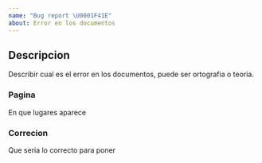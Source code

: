 ```yaml
---
name: "Bug report \U0001F41E"
about: Error en los documentos
---
```


## Descripcion

Describir cual es el error en los documentos, puede ser ortografia o teoria.

### Pagina

En que lugares aparece

### Correcion

Que seria lo correcto para poner
